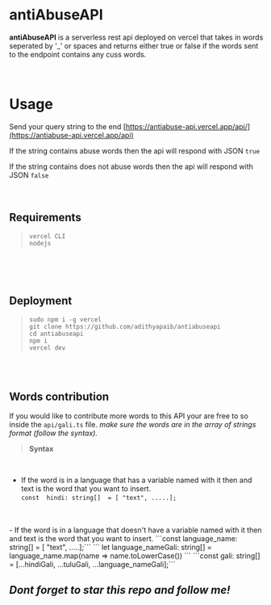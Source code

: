
# antiAbuseAPI

**antiAbuseAPI** is a serverless rest api deployed on vercel that takes in words seperated by  '_' or spaces and returns either true or false if the words sent to the endpoint contains any cuss words.
<br>
<br>
<br>

# Usage

Send your query string to the end [https://antiabuse-api.vercel.app/api/](https://antiabuse-api.vercel.app/api)

If the string contains abuse words then the api will respond with JSON ```true```

If the string contains does not abuse words then the api will respond with JSON ```false```
<br>
<br>
<br>


## Requirements

>````
>vercel CLI
>nodejs
>````
<br>
<br>
<br>

## Deployment

>````
>sudo npm i -g vercel
>git clone https://github.com/adithyapaib/antiabuseapi
>cd antiabuseapi
>npm i
>vercel dev
>````
<br>
<br>

## Words contribution

If you would like to contribute more words to this API your are free to so inside the ```api/gali.ts``` file.
*make  sure the words are in the array of strings format (follow the syntax).*
<br>

>**Syntax**

<br>


- If the word is in a language that has a variable named with it then and text is the word that you want to insert.<br>
```const  hindi: string[]  = [ "text", .....];```
<br>
<br>
 - If the word is in a language that  doesn't have a variable named with it then and text is the word that you want to insert.
	 	```const  language_name: string[]  = [ "text", .....];```
	``` let  language_nameGali: string[]  =  language_name.map(name  =>  name.toLowerCase()) ```
      ```const  gali: string[]  =  [...hindiGali, ...tuluGali, ...language_nameGali];```
	
<br>

 ## *Dont forget to star this repo and follow me!*


